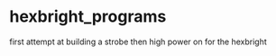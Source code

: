 hexbright_programs
==================

first attempt at building a strobe then high power on for the hexbright